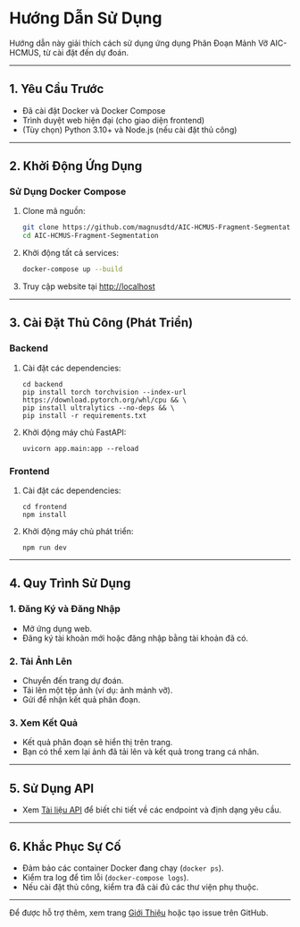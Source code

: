 # Hướng Dẫn Sử Dụng

Hướng dẫn này giải thích cách sử dụng ứng dụng Phân Đoạn Mảnh Vỡ AIC-HCMUS, từ cài đặt đến dự đoán.

---

## 1. Yêu Cầu Trước

- Đã cài đặt Docker và Docker Compose
- Trình duyệt web hiện đại (cho giao diện frontend)
- (Tùy chọn) Python 3.10+ và Node.js (nếu cài đặt thủ công)

---

## 2. Khởi Động Ứng Dụng

### Sử Dụng Docker Compose

1. Clone mã nguồn:
   ```sh
   git clone https://github.com/magnusdtd/AIC-HCMUS-Fragment-Segmentation.git
   cd AIC-HCMUS-Fragment-Segmentation
   ```

2. Khởi động tất cả services:
   ```sh
   docker-compose up --build
   ```

3. Truy cập website tại [http://localhost](http://localhost)  

---

## 3. Cài Đặt Thủ Công (Phát Triển)

### Backend

1. Cài đặt các dependencies:
   ```
   cd backend
   pip install torch torchvision --index-url https://download.pytorch.org/whl/cpu && \
   pip install ultralytics --no-deps && \
   pip install -r requirements.txt
   ```

2. Khởi động máy chủ FastAPI:
   ```
   uvicorn app.main:app --reload
   ```

### Frontend

1. Cài đặt các dependencies:
   ```
   cd frontend
   npm install
   ```

2. Khởi động máy chủ phát triển:
   ```
   npm run dev
   ```

---

## 4. Quy Trình Sử Dụng

### 1. Đăng Ký và Đăng Nhập

- Mở ứng dụng web.
- Đăng ký tài khoản mới hoặc đăng nhập bằng tài khoản đã có.

### 2. Tải Ảnh Lên

- Chuyển đến trang dự đoán.
- Tải lên một tệp ảnh (ví dụ: ảnh mảnh vỡ).
- Gửi để nhận kết quả phân đoạn.

### 3. Xem Kết Quả

- Kết quả phân đoạn sẽ hiển thị trên trang.
- Bạn có thể xem lại ảnh đã tải lên và kết quả trong trang cá nhân.

---

## 5. Sử Dụng API

- Xem [Tài liệu API](api.md) để biết chi tiết về các endpoint và định dạng yêu cầu.

---

## 6. Khắc Phục Sự Cố

- Đảm bảo các container Docker đang chạy (`docker ps`).
- Kiểm tra log để tìm lỗi (`docker-compose logs`).
- Nếu cài đặt thủ công, kiểm tra đã cài đủ các thư viện phụ thuộc.

---

Để được hỗ trợ thêm, xem trang [Giới Thiệu](about.md) hoặc tạo issue trên GitHub.